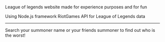 League of legends website made for experience purposes and for fun

Using Node.js framework
RiotGames API for League of Legends data

-----------------------------

Search your summoner name or your friends summoner to find out who is the worst! 
